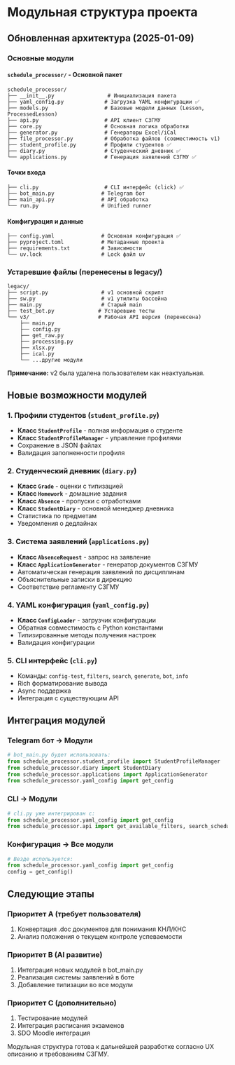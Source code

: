 # Модульная структура проекта

## Обновленная архитектура (2025-01-09)

### Основные модули

#### `schedule_processor/` - Основной пакет
```
schedule_processor/
├── __init__.py                 # Инициализация пакета
├── yaml_config.py             # Загрузка YAML конфигурации ✅
├── models.py                  # Базовые модели данных (Lesson, ProcessedLesson) 
├── api.py                     # API клиент СЗГМУ
├── core.py                    # Основная логика обработки
├── generator.py               # Генераторы Excel/iCal
├── file_processor.py          # Обработка файлов (совместимость v1)
├── student_profile.py         # Профили студентов ✅
├── diary.py                   # Студенческий дневник ✅  
└── applications.py            # Генерация заявлений СЗГМУ ✅
```

#### Точки входа
```
├── cli.py                     # CLI интерфейс (click) ✅
├── bot_main.py               # Telegram бот
├── main_api.py               # API обработка  
└── run.py                    # Unified runner
```

#### Конфигурация и данные
```  
├── config.yaml               # Основная конфигурация ✅
├── pyproject.toml            # Метаданные проекта
├── requirements.txt          # Зависимости
└── uv.lock                   # Lock файл uv
```

### Устаревшие файлы (перенесены в legacy/)
```
legacy/
├── script.py                 # v1 основной скрипт
├── sw.py                     # v1 утилиты бассейна  
├── main.py                   # Старый main
├── test_bot.py              # Устаревшие тесты
└── v3/                      # Рабочая API версия (перенесена)
    ├── main.py
    ├── config.py
    ├── get_raw.py
    ├── processing.py
    ├── xlsx.py
    ├── ical.py  
    └── ...другие модули
```

**Примечание:** v2 была удалена пользователем как неактуальная.

## Новые возможности модулей

### 1. Профили студентов (`student_profile.py`)
- **Класс `StudentProfile`** - полная информация о студенте
- **Класс `StudentProfileManager`** - управление профилями
- Сохранение в JSON файлах
- Валидация заполненности профиля

### 2. Студенческий дневник (`diary.py`)
- **Класс `Grade`** - оценки с типизацией
- **Класс `Homework`** - домашние задания
- **Класс `Absence`** - пропуски с отработками
- **Класс `StudentDiary`** - основной менеджер дневника
- Статистика по предметам
- Уведомления о дедлайнах

### 3. Система заявлений (`applications.py`)
- **Класс `AbsenceRequest`** - запрос на заявление
- **Класс `ApplicationGenerator`** - генератор документов СЗГМУ
- Автоматическая генерация заявлений по дисциплинам
- Объяснительные записки в дирекцию
- Соответствие регламенту СЗГМУ

### 4. YAML конфигурация (`yaml_config.py`)
- **Класс `ConfigLoader`** - загрузчик конфигурации
- Обратная совместимость с Python константами
- Типизированные методы получения настроек
- Валидация конфигурации

### 5. CLI интерфейс (`cli.py`)
- Команды: `config-test`, `filters`, `search`, `generate`, `bot`, `info`
- Rich форматирование вывода
- Async поддержка
- Интеграция с существующим API

## Интеграция модулей

### Telegram бот → Модули
```python
# bot_main.py будет использовать:
from schedule_processor.student_profile import StudentProfileManager
from schedule_processor.diary import StudentDiary
from schedule_processor.applications import ApplicationGenerator
from schedule_processor.yaml_config import get_config
```

### CLI → Модули  
```python
# cli.py уже интегрирован с:
from schedule_processor.yaml_config import get_config
from schedule_processor.api import get_available_filters, search_schedules
```

### Конфигурация → Все модули
```python
# Везде используется:
from schedule_processor.yaml_config import get_config
config = get_config()
```

## Следующие этапы

### Приоритет A (требует пользователя)
1. Конвертация .doc документов для понимания КНЛ/КНС
2. Анализ положения о текущем контроле успеваемости

### Приоритет B (AI развитие)  
1. Интеграция новых модулей в bot_main.py
2. Реализация системы заявлений в боте
3. Добавление типизации во все модули

### Приоритет C (дополнительно)
1. Тестирование модулей  
2. Интеграция расписания экзаменов
3. SDO Moodle интеграция

Модульная структура готова к дальнейшей разработке согласно UX описанию и требованиям СЗГМУ.